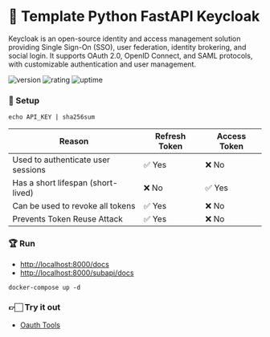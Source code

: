 # 🎉 Template Python FastAPI Keycloak

Keycloak is an open-source identity and access management solution providing Single Sign-On (SSO), user federation, identity brokering, and social login. It supports OAuth 2.0, OpenID Connect, and SAML protocols, with customizable authentication and user management.

![version](https://img.shields.io/badge/version-1.0-blue)
![rating](https://img.shields.io/badge/rating-★★★★★-yellow)
![uptime](https://img.shields.io/badge/uptime-100%25-brightgreen)

### 🚀 Setup

```shell
echo API_KEY | sha256sum
```

| Reason                                 | Refresh Token | Access Token |
|----------------------------------------|--------------|--------------|
| Used to authenticate user sessions     | ✅ Yes       | ❌ No        |
| Has a short lifespan (short-lived)     | ❌ No        | ✅ Yes       |
| Can be used to revoke all tokens       | ✅ Yes       | ❌ No        |
| Prevents Token Reuse Attack            | ✅ Yes       | ❌ No        |

### 🏆 Run

- [http://localhost:8000/docs](http://localhost:8000/docs)
- [http://localhost:8000/subapi/docs](http://localhost:8000/subapi/docs)

```shell
docker-compose up -d
```

### 👉🏻 Try it out

- [Oauth Tools](https://oauth.tools/)
